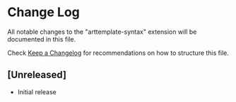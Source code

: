 # Change Log

All notable changes to the "arttemplate-syntax" extension will be documented in this file.

Check [Keep a Changelog](http://keepachangelog.com/) for recommendations on how to structure this file.

## [Unreleased]

- Initial release